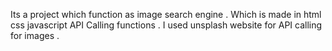 Its a project  which function as image search engine .
Which is made in html css javascript API Calling functions .
I used unsplash website for API calling for images .
